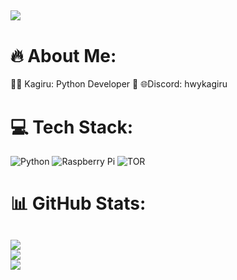 [![](https://visitcount.itsvg.in/api?id=HWYkagiru&icon=5&color=1)](https://visitcount.itsvg.in/api?id=HWYkagiru&icon=5&color=1)
---
# 🔥 About Me:
👨‍💻️ Kagiru: Python Developer 🐍
🌐Discord:  hwykagiru


# 💻 Tech Stack:
![Python](https://img.shields.io/badge/python-3670A0?style=flat-square&logo=python&logoColor=ffdd54) ![Raspberry Pi](https://img.shields.io/badge/-RaspberryPi-C51A4A?style=flat-square&logo=Raspberry-Pi) ![TOR](https://img.shields.io/badge/tor-%237E4798.svg?style=flat-square&logo=tor-project&logoColor=white)
# 📊 GitHub Stats:
![](https://github-readme-stats.vercel.app/api?username=HWYkagiru&theme=onedark&hide_border=false&include_all_commits=true&count_private=false)<br/>
![](https://github-readme-streak-stats.herokuapp.com/?user=HWYkagiru&theme=onedark&hide_border=false)<br/>
![](https://github-readme-stats.vercel.app/api/top-langs/?username=HWYkagiru&theme=onedark&hide_border=false&include_all_commits=true&count_private=false&layout=compact)
---
